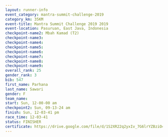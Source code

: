 ```yaml
---
layout: runner-info 
event_category: mantra-summit-challenge-2019 
category_km: 35KM 
event-title: Mantra Summit Challenge 2019 2019 
event-location: Pasuruan, East Java, Indonesia 
checkpoint-name2: Mbah Kamad (T2) 
checkpoint-name3: 
checkpoint-name4: 
checkpoint-name5: 
checkpoint-name6: 
checkpoint-name7: 
checkpoint-name8: 
checkpoint-name9: 
overall_rank: 25
gender_rank: 3
bib: 547
first_name: Parhana
last_name: Sawari
gender: F
team_name: 
start: Sun, 12-00-00 am
checkpoint2: Sun, 09-13-24 am
finish: Sun, 12-03-41 pm
race_time: 12-03-41
status: FINISHER
certificate: https://drive.google.com/file/d/1S2XR22q2yxIv_7G6lrYZBziO4ve5rvsn/view?usp=sharing
---
```


